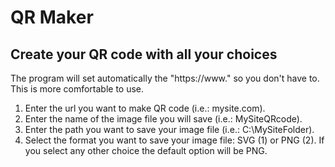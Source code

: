 # QR Maker
## Create your QR code with all your choices

The program will set automatically the "https://www." so you don't have to.
This is more comfortable to use.

1. Enter the url you want to make QR code (i.e.: mysite.com).
2. Enter the name of the image file you will save (i.e.: MySiteQRcode).
3. Enter the path you want to save your image file (i.e.: C:\MySiteFolder).
4. Select the format you want to save your image file: SVG (1) or PNG (2).
If you select any other choice the default option will be PNG.
